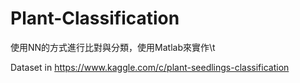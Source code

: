 # Plant-Classification
使用NN的方式進行比對與分類，使用Matlab來實作\t

Dataset in https://www.kaggle.com/c/plant-seedlings-classification
